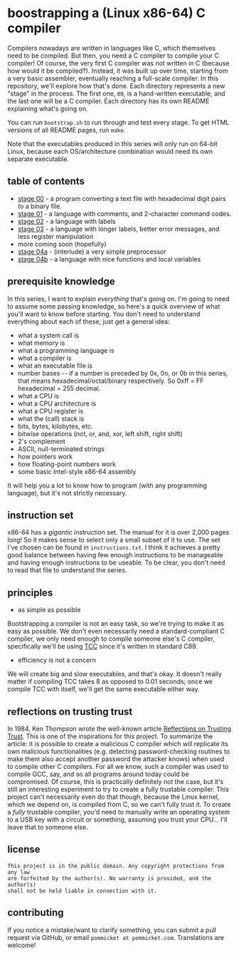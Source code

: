 # boostrapping a (Linux x86-64) C compiler

Compilers nowadays are written in languages like C, which themselves need to be
compiled. But then, you need a C compiler to compile your C compiler! Of course,
the very first C compiler was not written in C (because how would it be
compiled?). Instead, it was built up over time, starting from a very basic
assembler, eventually reaching a full-scale compiler.
In this repository, we'll explore how that's done. Each directory
represents a new "stage" in the process. The first one, `00`, is a hand-written
executable, and the last one will be a C compiler. Each directory has its own
README explaining what's going on.

You can run `bootstrap.sh` to run through and test every stage.
To get HTML versions of all README pages, run `make`.

Note that the executables produced in this series will only run on 
64-bit Linux, because each OS/architecture combination would need its own separate
executable.

## table of contents

- [stage 00](00/README.md) - a program converting a text file with 
hexadecimal digit pairs to a binary file.
- [stage 01](01/README.md) - a language with comments, and 2-character
command codes.
- [stage 02](02/README.md) - a language with labels
- [stage 03](03/README.md) - a language with longer labels, better error messages, and less register manipulation
- more coming soon (hopefully)
- [stage 04a](04a/README.md) - (interlude) a very simple preprocessor
- [stage 04b](04b/README.md) - a language with nice functions and local variables

## prerequisite knowledge

In this series, I want to explain *everything* that's going on. I'm going to
need to assume some passing knowledge, so here's a quick overview of what you'll
want to know before starting.
You don't need to understand everything about each of these, just get
a general idea:

- what a system call is
- what memory is
- what a programming language is
- what a compiler is
- what an executable file is
- number bases -- if a number is preceded by 0x, 0o, or 0b in this series, that
means hexadecimal/octal/binary respectively. So 0xff = FF hexadecimal = 255
decimal.
- what a CPU is
- what a CPU architecture is
- what a CPU register is
- what the (call) stack is
- bits, bytes, kilobytes, etc.
- bitwise operations (not, or, and, xor, left shift, right shift)
- 2's complement
- ASCII, null-terminated strings
- how pointers work
- how floating-point numbers work
- some basic Intel-style x86-64 assembly

It will help you a lot to know how to program (with any programming language),
but it's not strictly necessary.

## instruction set

x86-64 has a *gigantic* instruction set. The manual for it is over 2,000 pages
long! So it makes sense to select only a small subset of it to use.
The set I've chosen can be found in `instructions.txt`.
I think it achieves a pretty good balance between having few enough
instructions to be manageable and having enough instructions to be useable.
To be clear, you don't need to read that file to understand the series.

## principles

- as simple as possible

Bootstrapping a compiler is not an easy task, so we're trying to make it as easy
as possible. We don't even necessarily need a standard-compliant C compiler, we
only need enough to compile someone else's C compiler, specifically we'll be
using [TCC](https://bellard.org/tcc/) since it's written in standard C89.

- efficiency is not a concern

We will create big and slow executables, and that's okay. It doesn't really
matter if compiling TCC takes 8 as opposed to 0.01 seconds; once we compile TCC
with itself, we'll get the same executable either way.

## reflections on trusting trust

In 1984, Ken Thompson wrote the well-known article
[Reflections on Trusting Trust](http://users.ece.cmu.edu/~ganger/712.fall02/papers/p761-thompson.pdf).
This is one of the inspirations for this project. To summarize
the article: it is possible to create a malicious C compiler which will
replicate its own malicious functionalities (e.g. detecting password-checking
routines to make them also accept another password the attacker knows) when used
to compile other C compilers. For all we know, such a compiler was used to
compile GCC, say, and so all programs around today could be compromised. Of
course, this is practically definitely not the case, but it's still an
interesting experiment to try to create a fully trustable compiler.  This
project can't necessarily even do that though, because the Linux kernel, which
we depend on, is compiled from C, so we can't fully trust *it*. To
create a *fully* trustable compiler, you'd need to manually write 
an operating system to a USB key with a circuit or something,
assuming you trust your CPU...
I'll leave that to someone else.

## license

```
This project is in the public domain. Any copyright protections from any law
are forfeited by the author(s). No warranty is provided, and the author(s)
shall not be held liable in connection with it.
```

## contributing

If you notice a mistake/want to clarify something, you can submit a pull request
via GitHub, or email `pommicket at pommicket.com`. Translations are welcome!
